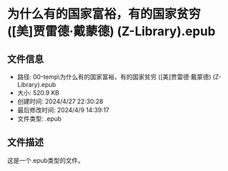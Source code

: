 ﻿# 为什么有的国家富裕，有的国家贫穷 ([美]贾雷德·戴蒙德) (Z-Library).epub

## 文件信息
- 路径: 00-temp\为什么有的国家富裕，有的国家贫穷 ([美]贾雷德·戴蒙德) (Z-Library).epub
- 大小: 520.9 KB
- 创建时间: 2024/4/27 22:30:28
- 最后修改时间: 2024/4/9 14:39:17
- 文件类型: .epub

## 文件描述
这是一个.epub类型的文件。

